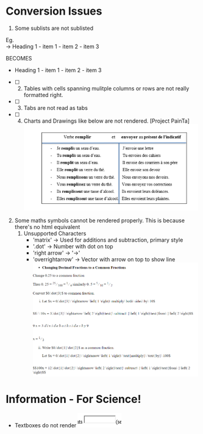 # Conversion Issues

1.  Some sublists are not sublisted

Eg.  
 -> Heading 1 - item 1 - item 2 - item 3

BECOMES

- Heading 1 - item 1 - item 2 - item 3

- [ ] 2.  Tables with cells spanning mulitple columns or rows are not really formatted right.
- [ ] 3.  Tabs are not read as tabs
- [ ] 4.  Charts and Drawings like below are not rendered. [Project PainTa]
    ![Drawing](screenshots/drawing.png)

2. Some maths symbols cannot be rendered properly. This is because there's no html equivalent 
    1. Unsupported Characters 
        - 'matrix' -> Used for additions and subtraction, primary style
        - '.dot' -> Number with dot on top
        - 'right arrow' -> '->'
        - 'overrightarrow' -> Vector with arrow on top to show line 
     ![Math Symbols](screenshots/math_symbols.png)

# Information - For Science!

- Textboxes do not render
  ![TextBoxes!](screenshots/txtbox.png)
